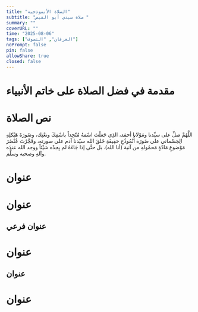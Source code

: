 ```yaml
---
title: "الصلاة الأنموذجية"
subtitle: "صلاة سيدي أبو الفيض "
summary: ""
coverURL: ""
time: "2025-08-06"
tags: ["العرفان", "التصوف"]
noPrompt: false
pin: false
allowShare: true
closed: false
---
```


# مقدمة في فضل الصلاة على خاتم الأنبياء

# نص الصلاة

اللَّهُمَّ صلِّ على سيِّدنا ومَوْلانا أحمَد، الذِي جَعلْتَ اسْمهُ مُتّحِداً باسْمِكَ ونعْتِك، وصُورَةَ هَيْكلِهِ الِجسْماني على صُورَة أُنْمُوذُحِ حقِيقَةِ خَلقَ الله سيّدنا آدم على صورته، وفَجَّرْتَ عُنْصُرَ مَوْضوعِ مَادّةٍ مَحمُولهِ من آنية (أنا الله). بل حتَّى إذا جَاءَهُ لم يِجدْه شيْئاً ووجد الله عندَه وآلهِ وصحبه وسلَّم.

# عنوان

# عنوان

## عنوان فرعي

# عنوان

## عنوان

# عنوان
